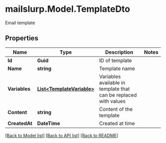 # mailslurp.Model.TemplateDto
Email template
## Properties

Name | Type | Description | Notes
------------ | ------------- | ------------- | -------------
**Id** | **Guid** | ID of template | 
**Name** | **string** | Template name | 
**Variables** | [**List&lt;TemplateVariable&gt;**](TemplateVariable) | Variables available in template that can be replaced with values | 
**Content** | **string** | Content of the template | 
**CreatedAt** | **DateTime** | Created at time | 

[[Back to Model list]](../README#documentation-for-models) [[Back to API list]](../README#documentation-for-api-endpoints) [[Back to README]](../README)

